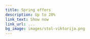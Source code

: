 ```yaml
---
title: Spring offers
description: Up to 20%
link_text: Show now
link_url: ...
bg_image: images/stol-viktorija.png
---
```

